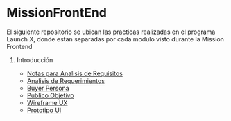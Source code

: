 # MissionFrontEnd

El siguiente repositorio se ubican las practicas realizadas en el programa Launch X, donde estan separadas por cada modulo visto durante la Mission Frontend

1. Introducción
   
   * [Notas para Analisis de Requisitos](https://knowing-pipe-d0a.notion.site/Abogabot-92650ab06f524068a25e672b4d30303f)
   * [Analisis de Requerimientos](01.-INTRO/ERSAbogaBot.docx)
   * [Buyer Persona](01.-INTRO/BuyerPersona.pdf)
   * [Publico Objetivo](https://miro.com/app/board/uXjVOLE07ys=/?invite_link_id=501326055963)
   * [Wireframe UX](https://miro.com/app/board/uXjVOLIjaFI=/?invite_link_id=780837100275)
   * [Prototipo UI](https://www.figma.com/file/dA4mRsF6jUCwFlsZKiqrdE/Abogabot-UI?node-id=31%3A24)
